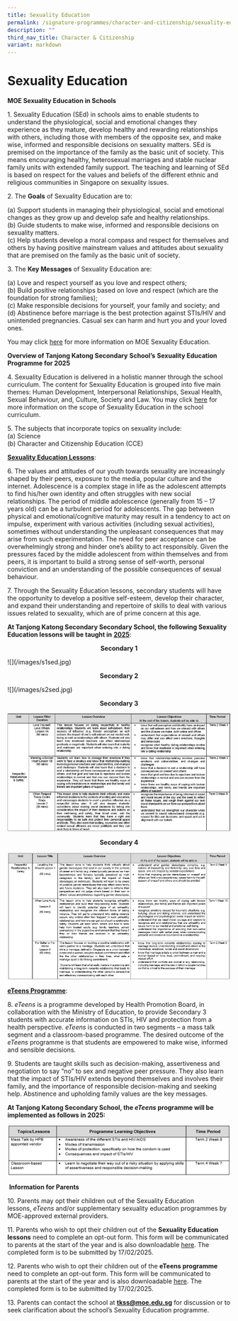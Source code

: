 ```yaml
---
title: Sexuality Education
permalink: /signature-programmes/character-and-citizenship/sexuality-education/
description: ""
third_nav_title: Character & Citizenship
variant: markdown
---
```

# Sexuality Education
**MOE Sexuality Education in Schools**

1\.  Sexuality Education (SEd) in schools aims to enable students to understand the physiological, social and emotional changes they experience as they mature, develop healthy and rewarding relationships with others, including those with members of the opposite sex, and make wise, informed and responsible decisions on sexuality matters. SEd is premised on the importance of the family as the basic unit of society. This means encouraging healthy, heterosexual marriages and stable nuclear family units with extended family support. The teaching and learning of SEd is based on respect for the values and beliefs of the different ethnic and religious communities in Singapore on sexuality issues.

2\.  The **Goals** of Sexuality Education are to:

(a)  Support students in managing their physiological, social and emotional changes as they grow up and develop safe and healthy relationships.<br>
(b)  Guide students to make wise, informed and responsible decisions on sexuality matters. <br>
(c)  Help students develop a moral compass and respect for themselves and others by having positive mainstream values and attitudes about sexuality that are premised on the family as the basic unit of society.<br>

3\.  The **Key Messages** of Sexuality Education are:

(a)  Love and respect yourself as you love and respect others;  
(b)  Build positive relationships based on love and respect (which are the foundation for strong families);  
(c)  Make responsible decisions for yourself, your family and society; and  
(d)  Abstinence before marriage is the best protection against STIs/HIV and unintended pregnancies. Casual sex can harm and hurt you and your loved ones.

You may click&nbsp;<a href="https://go.gov.sg/moe-sexuality-education" target="_blank">here</a>&nbsp;for more information on MOE Sexuality Education.

**Overview of Tanjong Katong Secondary**&nbsp;**School’s**&nbsp;**Sexuality Education Programme for 2025**

4\.  Sexuality Education is delivered in a holistic manner through the school curriculum. The content for Sexuality Education is grouped into five main themes: Human Development, Interpersonal Relationships, Sexual Health, Sexual Behaviour, and, Culture, Society and Law. You may click&nbsp;<a href="https://go.gov.sg/moe-sexuality-education-scope" target="_blank">here</a>&nbsp;for more information on the scope of Sexuality Education in the school curriculum.

5\.  The subjects that incorporate topics on sexuality include:<br>
(a) Science<br>
(b) Character and Citizenship Education (CCE)<br>

<b><u>Sexuality Education Lessons</u></b>:

6\.  The values and attitudes of our youth towards sexuality are increasingly shaped by their peers, exposure to the media, popular culture and the internet. Adolescence is a complex stage in life as the adolescent attempts to find his/her own identity and often struggles with new social relationships. The period of middle adolescence (generally from 15 – 17 years old) can be a turbulent period for adolescents. The gap between physical and emotional/cognitive maturity may result in a tendency to act on impulse, experiment with various activities (including sexual activities), sometimes without understanding the unpleasant consequences that may arise from such experimentation. The need for peer acceptance can be overwhelmingly strong and hinder one’s ability to act responsibly. Given the pressures faced by the middle adolescent from within themselves and from peers, it is important to build a strong sense of self-worth, personal conviction and an understanding of the possible consequences of sexual behaviour.

7\.  Through the Sexuality Education lessons, secondary students will have the opportunity to develop a positive self-esteem, develop their character, and expand their understanding and repertoire of skills to deal with various issues related to sexuality, which are of prime concern at this age.

**At Tanjong Katong Secondary Secondary School, the following Sexuality Education lessons will be taught in**&nbsp;<u><b>2025</b></u>:

<p style="text-align: center;"><b>Secondary 1</b></p>
![](/images/s1sed.jpg)


<p style="text-align: center;"><b>Secondary 2</b></p>
![](/images/s2sed.jpg)


<p style="text-align: center;"><b>Secondary 3</b></p>

![](/images/s3sed.jpg)

<p style="text-align: center;"><b>Secondary 4</b></p>

![](/images/s4sed.jpg)

<u><b>eTeens Programme</b></u>:

8\.  _eTeens_&nbsp;is a programme developed by Health Promotion Board, in collaboration with the Ministry of Education, to provide Secondary 3 students with accurate information on STIs, HIV and protection from a health perspective.&nbsp;_eTeens_&nbsp;is conducted in two segments – a mass talk segment and a classroom-based programme. The desired outcome of the *eTeens* programme is that students are empowered to make wise, informed and sensible decisions.

9\.  Students are taught skills such as decision-making, assertiveness and negotiation to say “no” to sex and negative peer pressure. They also learn that the impact of STIs/HIV extends beyond themselves and involves their family, and the importance of responsible decision-making and seeking help. Abstinence and upholding family values are the key messages.

**At Tanjong Katong Secondary School, the&nbsp;*eTeens*&nbsp;programme will be implemented as follows in 2025:**

![](/images/Signature%20Programmes/Sexuality%20Education/eteenssed.jpeg)

&nbsp;**Information for Parents**

10\.  Parents may opt their children out of the Sexuality Education lessons,&nbsp;_eTeens_&nbsp;and/or supplementary sexuality education programmes by MOE-approved external providers.

11\.  Parents who wish to opt their children out of the&nbsp;**Sexuality Education lessons** need to complete an opt-out form. This form will be communicated to parents at the start of the year and is also downloadable&nbsp;[here](https://form.gov.sg/67935da65bbd2288c0c146bd). The completed form is to be submitted by 17/02/2025.

12\.  Parents who wish to opt their children out of the **eTeens programme** need to complete an opt-out form. This form will be communicated to parents at the start of the year and is also downloadable [here](https://form.gov.sg/67935da65bbd2288c0c146bd). The completed form is to be submitted by 17/02/2025.

13\. Parents can contact the school at&nbsp;**tkss@moe.edu.sg**&nbsp;for discussion or to seek clarification about the school’s Sexuality Education programme.